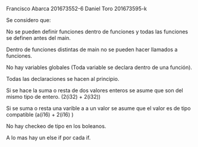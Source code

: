 Francisco Abarca 201673552-6
Daniel Toro 201673595-k

Se considero que:

No se pueden definir funciones dentro de funciones y todas las funciones se definen antes del main.

Dentro de funciones distintas de main no se pueden hacer llamados a funciones.

No hay variables globales (Toda variable se declara dentro de una función).

Todas las declaraciones se hacen al principio.

Si se hace la suma o resta de dos valores enteros se asume que son del mismo tipo de entero. (2(i32) + 2(i32))

Si se suma o resta una varible a a un valor se asume que el valor es de tipo compatible (a(i16) + 2(i16) )

No hay checkeo de tipo en los boleanos.

A lo mas hay un else if por cada if.
